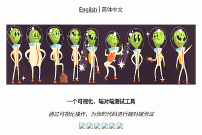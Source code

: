 <div align="center">
	<p>
		<a href="./README.md">English</a> | 简体中文
	</p>
	<br>
  <a href="https://www.baidu.com"><img src="static/banner.png" height="160"></a>
  <br>
  <br>
  <p>
    <b>一个可视化、端对端测试工具</b>
  </p>
  <p>
     <i>通过可视化操作，为你的代码进行端对端测试</i>
  </p>
  <p>

[![](https://img.shields.io/badge/build-passing-brightgreen.svg?logo=Drone)](https://www.baidu.com) [![](https://img.shields.io/badge/releases-v0.0.0-brightgreen.svg?logo=GitHub)](https://github.com/tony709394/postchildren/releases) [![](https://img.shields.io/badge/chat-wechat-blueviolet.svg?logo=WeChat)](static/wechat-qr.png) [![](https://img.shields.io/badge/email-QQ-blueviolet.svg?logo=Tencent-QQ)](mailto:473613943@qq.com) [![](https://img.shields.io/badge/blog-jianshu-ff69b4.svg)](https://www.jianshu.com/u/ed6063b842fd) [![](https://img.shields.io/badge/website-up-informational.svg)](https://www.baidu.com)

  </p>
</div>





